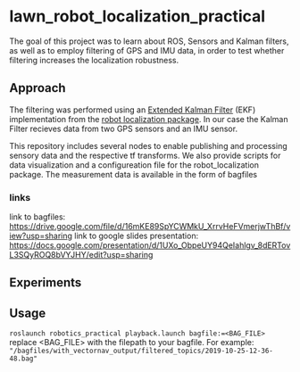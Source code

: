 # lawn_robot_localization_practical
The goal of this project was to learn about ROS, Sensors and Kalman filters, as well as to employ filtering of GPS and IMU data, in order to test whether filtering increases the localization robustness.

## Approach
The filtering was performed using an [Extended Kalman Filter](https://www.spiedigitallibrary.org/conference-proceedings-of-spie/3068/1/New-extension-of-the-Kalman-filter-to-nonlinear-systems/10.1117/12.280797.short?SSO=1) (EKF) implementation from the [robot localization package](http://docs.ros.org/en/noetic/api/robot_localization/html/index.html). In our case the Kalman Filter recieves data from two GPS sensors and an IMU sensor.

This repository includes several nodes to enable publishing and processing sensory data and the respective tf transforms. We also provide scripts for data visualization and a configureation file for the robot_localization package.
The measurement data is available in the form of bagfiles


### links
link to bagfiles: https://drive.google.com/file/d/16mKE89SpYCWMkU_XrrvHeFVmerjwThBf/view?usp=sharing
link to google slides presentation: https://docs.google.com/presentation/d/1UXo_ObpeUY94QeIahlgv_8dERTovL3SQyROQ8bVYJHY/edit?usp=sharing

## Experiments

## Usage

``roslaunch robotics_practical playback.launch bagfile:=<BAG_FILE>``
replace <BAG_FILE> with the filepath to your bagfile. For example: ``"/bagfiles/with_vectornav_output/filtered_topics/2019-10-25-12-36-48.bag"``
